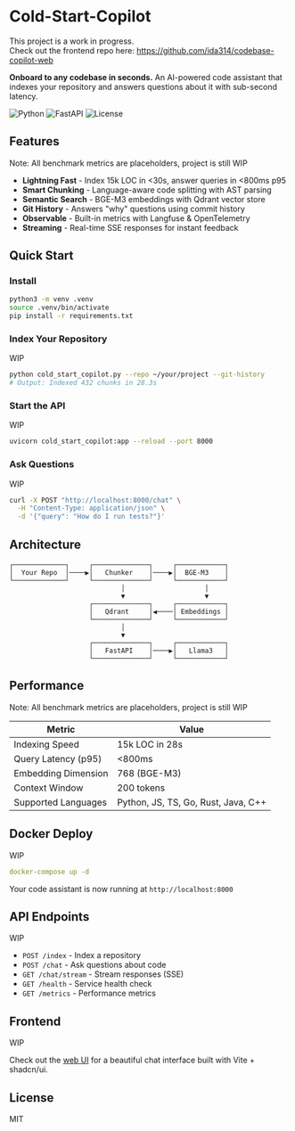 # Cold-Start-Copilot

This project is a work in progress.  
Check out the frontend repo here: https://github.com/ida314/codebase-copilot-web

**Onboard to any codebase in seconds.** An AI-powered code assistant that indexes your repository and answers questions about it with sub-second latency.

![Python](https://img.shields.io/badge/Python-3.9%2B-blue)
![FastAPI](https://img.shields.io/badge/FastAPI-0.100%2B-green)
![License](https://img.shields.io/badge/License-MIT-yellow)

## Features

Note: All benchmark metrics are placeholders, project is still WIP

- **Lightning Fast** - Index 15k LOC in <30s, answer queries in <800ms p95
- **Smart Chunking** - Language-aware code splitting with AST parsing
- **Semantic Search** - BGE-M3 embeddings with Qdrant vector store
- **Git History** - Answers "why" questions using commit history
- **Observable** - Built-in metrics with Langfuse & OpenTelemetry
- **Streaming** - Real-time SSE responses for instant feedback

## Quick Start

### Install
```bash
python3 -m venv .venv
source .venv/bin/activate
pip install -r requirements.txt
```

### Index Your Repository

WIP

```bash
python cold_start_copilot.py --repo ~/your/project --git-history
# Output: Indexed 432 chunks in 28.3s
```

### Start the API

WIP

```bash
uvicorn cold_start_copilot:app --reload --port 8000
```

### Ask Questions

WIP

```bash
curl -X POST "http://localhost:8000/chat" \
  -H "Content-Type: application/json" \
  -d '{"query": "How do I run tests?"}'
```

## Architecture

```
┌─────────────┐     ┌──────────────┐     ┌────────────┐
│  Your Repo  │────▶│   Chunker    │────▶│  BGE-M3    │
└─────────────┘     └──────────────┘     └────────────┘
                            │                    │
                            ▼                    ▼
                    ┌──────────────┐     ┌────────────┐
                    │   Qdrant     │◀────│ Embeddings │
                    └──────────────┘     └────────────┘
                            │
                            ▼
                    ┌──────────────┐     ┌────────────┐
                    │   FastAPI    │────▶│   Llama3   │
                    └──────────────┘     └────────────┘
```

## Performance

Note: All benchmark metrics are placeholders, project is still WIP

| Metric | Value |
|--------|-------|
| Indexing Speed | 15k LOC in 28s |
| Query Latency (p95) | <800ms |
| Embedding Dimension | 768 (BGE-M3) |
| Context Window | 200 tokens |
| Supported Languages | Python, JS, TS, Go, Rust, Java, C++ |

## Docker Deploy

WIP

```yaml
docker-compose up -d
```

Your code assistant is now running at `http://localhost:8000`

## API Endpoints

WIP

- `POST /index` - Index a repository
- `POST /chat` - Ask questions about code
- `GET /chat/stream` - Stream responses (SSE)
- `GET /health` - Service health check
- `GET /metrics` - Performance metrics

## Frontend

WIP

Check out the [web UI](./frontend) for a beautiful chat interface built with Vite + shadcn/ui.

## License

MIT
